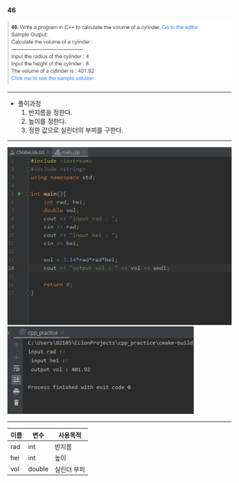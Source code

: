 #### 46

<img src="./46문제.PNG">

***

- 풀이과정
  1. 반지름을 정한다.
  2. 높이를 정한다.
  3. 정한 값으로 실린더의 부피를 구한다.

***

<img src="./46소스.PNG">



<img src="./46답.PNG">

***

| 이름 | 변수   | 사용목적    |
| ---- | ------ | ----------- |
| rad  | int    | 반지름      |
| hei  | int    | 높이        |
| vol  | double | 실린더 부피 |

